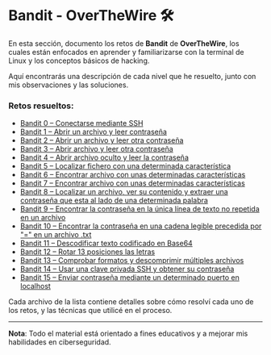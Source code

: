 # Bandit - OverTheWire 🛠️

En esta sección, documento los retos de **Bandit** de **OverTheWire**, los cuales están enfocados en aprender y familiarizarse con la terminal de Linux y los conceptos básicos de hacking.

Aquí encontrarás una descripción de cada nivel que he resuelto, junto con mis observaciones y las soluciones.

### Retos resueltos:

- [Bandit 0 – Conectarse mediante SSH](./Bandit00.md)
- [Bandit 1 – Abrir un archivo y leer contraseña](./Bandit01.md)
- [Bandit 2 – Abrir un archivo y leer otra contraseña](./Bandit02.md)
- [Bandit 3 – Abrir archivo y leer otra contraseña](./Bandit03.md)
- [Bandit 4 – Abrir archivo oculto y leer la contraseña](./Bandit04.md)
- [Bandit 5 – Localizar fichero con una determinada característica](./Bandit05.md)
- [Bandit 6 – Encontrar archivo con unas determinadas características](./Bandit06.md)
- [Bandit 7 – Encontrar archivo con unas determinadas características](./Bandit07.md)
- [Bandit 8 – Localizar un archivo, ver su contenido y extraer una contraseña que esta al lado de una determinada palabra](./Bandit08.md)
- [Bandit 9 – Encontrar la contraseña en la única línea de texto no repetida en un archivo](./Bandit09.md)
- [Bandit 10 – Encontrar la contraseña en una cadena legible precedida por "=" en un archivo .txt](./Bandit10.md)
- [Bandit 11 – Descodificar texto codificado en Base64](./Bandit11.md)
- [Bandit 12 – Rotar 13 posiciones las letras](./Bandit12.md)
- [Bandit 13 – Comprobar formatos y descomprimir múltiples archivos](./Bandit13.md)
- [Bandit 14 – Usar una clave privada SSH y obtener su contraseña](./Bandit14.md)
- [Bandit 15 – Enviar contraseña mediante un determinado puerto en localhost](./Bandit15.md)

Cada archivo de la lista contiene detalles sobre cómo resolví cada uno de los retos, y las técnicas que utilicé en el proceso.

---

**Nota**: Todo el material está orientado a fines educativos y a mejorar mis habilidades en ciberseguridad.
